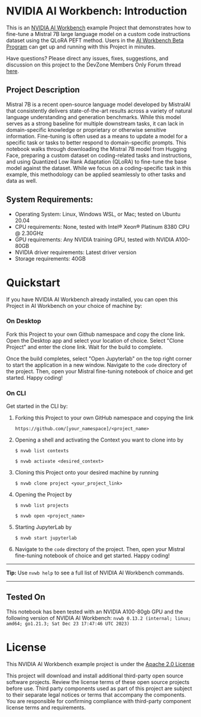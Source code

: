 # NVIDIA AI Workbench: Introduction
This is an [NVIDIA AI Workbench](https://developer.nvidia.com/blog/develop-and-deploy-scalable-generative-ai-models-seamlessly-with-nvidia-ai-workbench/) example Project that demonstrates how to fine-tune a Mistral 7B large language model on a custom code instructions dataset using the QLoRA PEFT method. Users in the [AI Workbench Beta Program](https://developer.nvidia.com/ai-workbench-beta) can get up and running with this Project in minutes. 

Have questions? Please direct any issues, fixes, suggestions, and discussion on this project to the DevZone Members Only Forum thread [here](https://forums.developer.nvidia.com/t/support-workbench-example-project-mistral-finetune/278376/1). 

## Project Description
Mistral 7B is a recent open-source language model developed by MistralAI that consistently delivers state-of-the-art results across a variety of natural language understanding and generation benchmarks. While this model serves as a strong baseline for multiple downstream tasks, it can lack in domain-specific knowledge or proprietary or otherwise sensitive information. Fine-tuning is often used as a means to update a model for a specific task or tasks to better respond to domain-specific prompts. This notebook walks through downloading the Mistral 7B model from Hugging Face, preparing a custom dataset on coding-related tasks and instructions, and using Quantized Low Rank Adaptation (QLoRA) to fine-tune the base model against the dataset. While we focus on a coding-specific task in this example, this methodology can be applied seamlessly to other tasks and data as well.

## System Requirements:
* Operating System: Linux, Windows WSL, or Mac; tested on Ubuntu 20.04
* CPU requirements: None, tested with Intel&reg; Xeon&reg; Platinum 8380 CPU @ 2.30GHz
* GPU requirements: Any NVIDIA training GPU, tested with NVIDIA A100-80GB
* NVIDIA driver requirements: Latest driver version
* Storage requirements: 40GB

# Quickstart
If you have NVIDIA AI Workbench already installed, you can open this Project in AI Workbench on your choice of machine by:

### On Desktop
Fork this Project to your own Github namespace and copy the clone link. Open the Desktop app and select your location of choice. Select "Clone Project" and enter the clone link. Wait for the build to complete. 

Once the build completes, select "Open Jupyterlab" on the top right corner to start the application in a new window. Navigate to the `code` directory of the project. Then, open your Mistral fine-tuning notebook of choice and get started. Happy coding!

### On CLI
Get started in the CLI by: 

1. Forking this Project to your own GitHub namespace and copying the link

   ```
   https://github.com/[your_namespace]/<project_name>
   ```
   
2. Opening a shell and activating the Context you want to clone into by

   ```
   $ nvwb list contexts
   
   $ nvwb activate <desired_context>
   ```
   
3. Cloning this Project onto your desired machine by running

   ```
   $ nvwb clone project <your_project_link>
   ```
   
4. Opening the Project by

   ```
   $ nvwb list projects
   
   $ nvwb open <project_name>
   ```
   
5. Starting JupyterLab by

   ```
   $ nvwb start jupyterlab
   ```

6. Navigate to the `code` directory of the project. Then, open your Mistral fine-tuning notebook of choice and get started. Happy coding!

---
**Tip:** Use ```nvwb help``` to see a full list of NVIDIA AI Workbench commands. 

---

## Tested On
This notebook has been tested with an NVIDIA A100-80gb GPU and the following version of NVIDIA AI Workbench: ```nvwb 0.13.2 (internal; linux; amd64; go1.21.3; Sat Dec 23 17:47:46 UTC 2023)```

# License
This NVIDIA AI Workbench example project is under the [Apache 2.0 License](https://github.com/NVIDIA/workbench-example-mistral-finetune/blob/main/LICENSE.txt)

This project will download and install additional third-party open source software projects. Review the license terms of these open source projects before use. Third party components used as part of this project are subject to their separate legal notices or terms that accompany the components. You are responsible for confirming compliance with third-party component license terms and requirements. 
